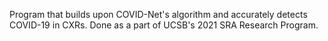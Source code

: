 Program that builds upon COVID-Net's algorithm and accurately detects COVID-19 in CXRs. Done as a part of UCSB's 2021 SRA Research Program.